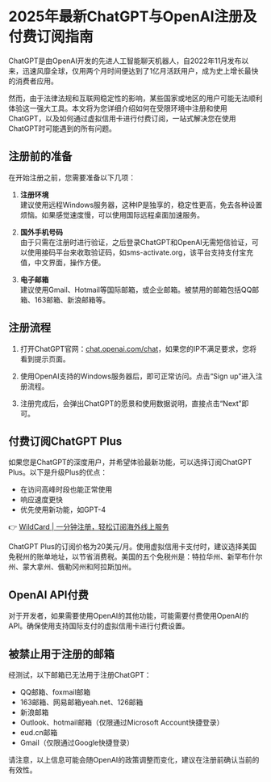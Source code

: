 # 2025年最新ChatGPT与OpenAI注册及付费订阅指南

ChatGPT是由OpenAI开发的先进人工智能聊天机器人，自2022年11月发布以来，迅速风靡全球，仅用两个月时间便达到了1亿月活跃用户，成为史上增长最快的消费者应用。

然而，由于法律法规和互联网稳定性的影响，某些国家或地区的用户可能无法顺利体验这一强大工具。本文将为您详细介绍如何在受限环境中注册和使用ChatGPT，以及如何通过虚拟信用卡进行付费订阅，一站式解决您在使用ChatGPT时可能遇到的所有问题。

## 注册前的准备

在开始注册之前，您需要准备以下几项：

1. **注册环境**  
   建议使用远程Windows服务器，这种IP是独享的，稳定性更高，免去各种设置烦恼。如果感觉速度慢，可以使用国际远程桌面加速服务。

2. **国外手机号码**  
   由于只需在注册时进行验证，之后登录ChatGPT和OpenAI无需短信验证，可以使用接码平台来收取验证码，如sms-activate.org，该平台支持支付宝充值，中文界面，操作方便。

3. **电子邮箱**  
   建议使用Gmail、Hotmail等国际邮箱，或企业邮箱。被禁用的邮箱包括QQ邮箱、163邮箱、新浪邮箱等。

## 注册流程

1. 打开ChatGPT官网：[chat.openai.com/chat](https://chat.openai.com/chat)，如果您的IP不满足要求，您将看到提示页面。

2. 使用OpenAI支持的Windows服务器后，即可正常访问。点击“Sign up”进入注册流程。

3. 注册完成后，会弹出ChatGPT的愿景和使用数据说明，直接点击“Next”即可。

## 付费订阅ChatGPT Plus

如果您是ChatGPT的深度用户，并希望体验最新功能，可以选择订阅ChatGPT Plus。以下是升级Plus的优点：

- 在访问高峰时段也能正常使用
- 响应速度更快
- 优先使用新功能，如GPT-4

👉 [WildCard | 一分钟注册，轻松订阅海外线上服务](https://bbtdd.com/WildCard)

ChatGPT Plus的订阅价格为20美元/月。使用虚拟信用卡支付时，建议选择美国免税州的账单地址，以节省消费税。美国的五个免税州是：特拉华州、新罕布什尔州、蒙大拿州、俄勒冈州和阿拉斯加州。

## OpenAI API付费

对于开发者，如果需要使用OpenAI的其他功能，可能需要付费使用OpenAI的API。确保使用支持国际支付的虚拟信用卡进行付费设置。

## 被禁止用于注册的邮箱

经测试，以下邮箱已无法用于注册ChatGPT：

- QQ邮箱、foxmail邮箱
- 163邮箱、网易邮箱yeah.net、126邮箱
- 新浪邮箱
- Outlook、hotmail邮箱（仅限通过Microsoft Account快捷登录）
- eud.cn邮箱
- Gmail（仅限通过Google快捷登录）

请注意，以上信息可能会随OpenAI的政策调整而变化，建议在注册前确认当前的有效性。